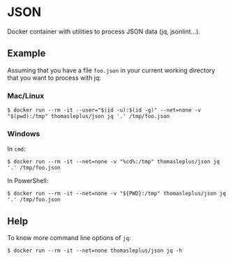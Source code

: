# JSON

Docker container with utilities to process JSON data (jq, jsonlint...).

## Example

Assuming that you have a file `foo.json` in your current working directory that you want to process with jq:

### Mac/Linux

```
$ docker run --rm -it --user="$(id -u):$(id -g)" --net=none -v "$(pwd):/tmp" thomasleplus/json jq '.' /tmp/foo.json
```

### Windows

In `cmd`:

```
$ docker run --rm -it --net=none -v "%cd%:/tmp" thomasleplus/json jq '.' /tmp/foo.json
```

In PowerShell:

```
$ docker run --rm -it --net=none -v "${PWD}:/tmp" thomasleplus/json jq '.' /tmp/foo.json
```

## Help

To know more command line options of `jq`:

```
$ docker run --rm -it --net=none thomasleplus/json jq -h
```
